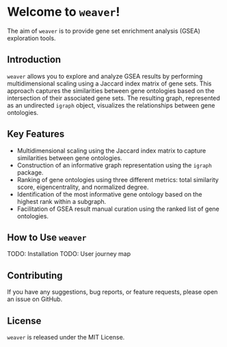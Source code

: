 # Welcome to `weaver`!

The aim of `weaver` is to provide gene set enrichment analysis (GSEA) exploration tools.

## Introduction

`weaver` allows you to explore and analyze GSEA results by performing multidimensional scaling using a Jaccard index matrix of gene sets. This approach captures the similarities between gene ontologies based on the intersection of their associated gene sets. The resulting graph, represented as an undirected `igraph` object, visualizes the relationships between gene ontologies.

## Key Features

- Multidimensional scaling using the Jaccard index matrix to capture similarities between gene ontologies.
- Construction of an informative graph representation using the `igraph` package.
- Ranking of gene ontologies using three different metrics: total similarity score, eigencentrality, and normalized degree.
- Identification of the most informative gene ontology based on the highest rank within a subgraph.
- Facilitation of GSEA result manual curation using the ranked list of gene ontologies.

## How to Use `weaver`

TODO: Installation
TODO: User journey map

## Contributing

If you have any suggestions, bug reports, or feature requests, please open an issue on GitHub.

## License

`weaver` is released under the MIT License.
